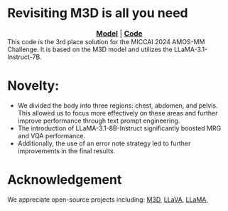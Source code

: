 # Revisiting M3D is all you need
<font size=3><div align='center' > [**Model**](https://huggingface.co/babbu3682/AMOS-MM-MI2RL-Solution1) | [**Code**](https://github.com/babbu3682/AMOS-MM-MI2RL)</div></font>
This code is the 3rd place solution for the MICCAI 2024 AMOS-MM Challenge. It is based on the M3D model and utilizes the LLaMA-3.1-Instruct-7B.

# Novelty:
* We divided the body into three regions: chest, abdomen, and pelvis. This allowed us to focus more effectively on these areas and further improve performance through text prompt engineering.
* The introduction of LLaMA-3.1-8B-Instruct significantly boosted MRG and VQA performance.
* Additionally, the use of an error note strategy led to further improvements in the final results.

# Acknowledgement
We appreciate open-source projects including: 
[M3D](https://github.com/BAAI-DCAI/M3D),
[LLaVA](https://github.com/haotian-liu/LLaVA),
[LLaMA](https://github.com/meta-llama/llama3),

